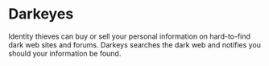 # Darkeyes
 Identity thieves can buy or sell your personal information on hard-to-find dark web sites and forums. Darkeys searches the dark web and notifies you should your information be found.
